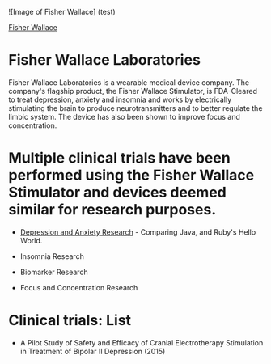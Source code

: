 ![Image of Fisher Wallace] (test)

[Fisher Wallace]

# Fisher Wallace Laboratories

Fisher Wallace Laboratories is a wearable medical device company.  The company's flagship product, the Fisher Wallace Stimulator, is FDA-Cleared to treat depression, anxiety and insomnia and works by electrically stimulating the brain to produce neurotransmitters and to better regulate the limbic system. The device has also been shown to improve focus and concentration.

# Multiple clinical trials have been performed using the Fisher Wallace Stimulator and devices deemed similar for research purposes.  

* [Depression and Anxiety Research] - Comparing Java, and Ruby's Hello World.


* Insomnia Research

* Biomarker Research

* Focus and Concentration Research

# Clinical trials: List

* A Pilot Study of Safety and Efficacy of Cranial Electrotherapy Stimulation in Treatment of Bipolar II Depression (2015)



[Depression and Anxiety Research]:https://github.com/FisherWallaceLaboratories/Scientificevidence/tree/master/1.Anxiety%20and%20Depression








[Fisher Wallace]:http://www.FisherWallace.com



